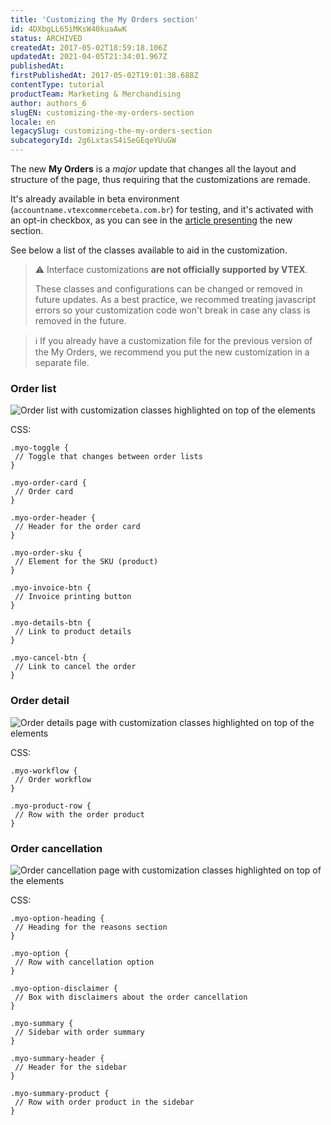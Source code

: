 ```yaml
---
title: 'Customizing the My Orders section'
id: 4DXbgLL65iMKsW40kuaAwK
status: ARCHIVED
createdAt: 2017-05-02T18:59:18.106Z
updatedAt: 2021-04-05T21:34:01.967Z
publishedAt: 
firstPublishedAt: 2017-05-02T19:01:38.688Z
contentType: tutorial
productTeam: Marketing & Merchandising
author: authors_6
slugEN: customizing-the-my-orders-section
locale: en
legacySlug: customizing-the-my-orders-section
subcategoryId: 2g6LxtasS4iSeGEqeYUuGW
---
```


The new **My Orders** is a *major* update that changes all the layout and structure of the page, thus requiring that the customizations are remade.

It's already available in beta environment (`accountname.vtexcommercebeta.com.br`) for testing, and it's activated with an opt-in checkbox, as you can see in the [article presenting](http://help.vtex.com/en/tutorial/new-my-orders-area) the new section.

See below a list of the classes available to aid in the customization.

>⚠️ Interface customizations **are not officially supported by VTEX**.
>
>
> 
>
>
>  
> These classes and configurations can be changed or removed in future updates. As a best practice, we recommed treating javascript errors so your customization code won't break in case any class is removed in the future.

>ℹ️ If you already have a customization file for the previous version of the My Orders, we recommend you put the new customization in a separate file.

### Order list

![Order list with customization classes highlighted on top of the elements](//images.contentful.com/alneenqid6w5/1P5JMzt3jGIAKIOmC4ka4e/d7511d7273f4a957acc6f7e1322a81e6/my-orders-doc-1.png) 

CSS:
```
.myo-toggle {  
 // Toggle that changes between order lists
}  

.myo-order-card {  
 // Order card
}  

.myo-order-header {
 // Header for the order card
}  

.myo-order-sku {
 // Element for the SKU (product)
}  

.myo-invoice-btn {
 // Invoice printing button
}  

.myo-details-btn {
 // Link to product details
}  

.myo-cancel-btn {
 // Link to cancel the order
}  
```

### Order detail

![Order details page with customization classes highlighted on top of the elements](//images.contentful.com/alneenqid6w5/5szHUT7x9CAOseYGkcEskS/e8a846072846d20648c65a1cd00059c4/my-orders-doc-2.png)

CSS:
```
.myo-workflow {
 // Order workflow
}  

.myo-product-row {
 // Row with the order product
}  
```

### Order cancellation

![Order cancellation page with customization classes highlighted on top of the elements](//images.contentful.com/alneenqid6w5/5mUVzR5n7aMScoSs4auem4/05bfeea119bb4fc42afe448c66c9674f/my-orders-doc-3.png)

CSS:
```
.myo-option-heading {
 // Heading for the reasons section
}  

.myo-option {
 // Row with cancellation option
}  

.myo-option-disclaimer {
 // Box with disclaimers about the order cancellation
}  

.myo-summary {
 // Sidebar with order summary
}

.myo-summary-header {
 // Header for the sidebar 
}

.myo-summary-product {
 // Row with order product in the sidebar
}
```
